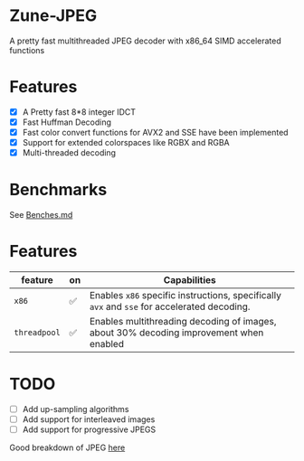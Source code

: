 # Zune-JPEG

A pretty fast multithreaded JPEG decoder with x86_64 SIMD accelerated functions

# Features

- [x] A Pretty fast 8*8 integer IDCT
- [x] Fast Huffman Decoding
- [x] Fast color convert functions for AVX2 and SSE have been implemented
- [x] Support for extended colorspaces like RGBX and RGBA
- [X] Multi-threaded decoding 

# Benchmarks

See [Benches.md](/Benches.md)

# Features  

|feature|on|Capabilities|
|-------|---|------------|
|`x86`| ✅ | Enables `x86` specific instructions, specifically `avx` and `sse` for accelerated decoding.|
| `threadpool`| ✅ |Enables multithreading decoding of images, about 30% decoding improvement when enabled|



# TODO

- [ ] Add up-sampling algorithms
- [ ] Add support for interleaved images
- [ ] Add support for progressive JPEGS

Good breakdown of JPEG [here](https://github.com/corkami/formats/blob/master/image/jpeg.md)
